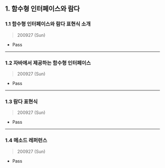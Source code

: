 
## 1. 함수형 인터페이스와 람다

### 1.1 함수형 인터페이스와 람다 표현식 소개

> 200927 (Sun)

* Pass

---

### 1.2 자바에서 제공하는 함수형 인터페이스

> 200927 (Sun)

* Pass

---

### 1.3 람다 표현식

> 200927 (Sun)

* Pass

---

### 1.4 메소드 레퍼런스

> 200927 (Sun)

* Pass
